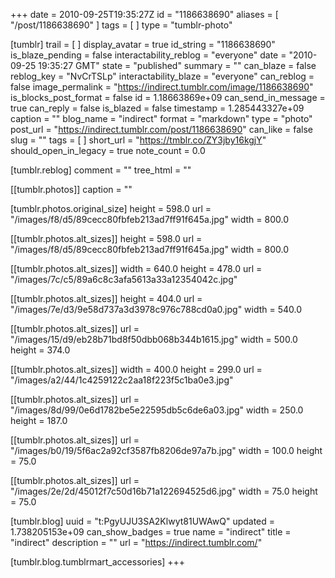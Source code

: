 +++
date = 2010-09-25T19:35:27Z
id = "1186638690"
aliases = [ "/post/1186638690" ]
tags = [ ]
type = "tumblr-photo"

[tumblr]
trail = [ ]
display_avatar = true
id_string = "1186638690"
is_blaze_pending = false
interactability_reblog = "everyone"
date = "2010-09-25 19:35:27 GMT"
state = "published"
summary = ""
can_blaze = false
reblog_key = "NvCrTSLp"
interactability_blaze = "everyone"
can_reblog = false
image_permalink = "https://indirect.tumblr.com/image/1186638690"
is_blocks_post_format = false
id = 1.18663869e+09
can_send_in_message = true
can_reply = false
is_blazed = false
timestamp = 1.285443327e+09
caption = ""
blog_name = "indirect"
format = "markdown"
type = "photo"
post_url = "https://indirect.tumblr.com/post/1186638690"
can_like = false
slug = ""
tags = [ ]
short_url = "https://tmblr.co/ZY3jby16kgjY"
should_open_in_legacy = true
note_count = 0.0

[tumblr.reblog]
comment = ""
tree_html = ""

[[tumblr.photos]]
caption = ""

[tumblr.photos.original_size]
height = 598.0
url = "/images/f8/d5/89cecc80fbfeb213ad7ff91f645a.jpg"
width = 800.0

[[tumblr.photos.alt_sizes]]
height = 598.0
url = "/images/f8/d5/89cecc80fbfeb213ad7ff91f645a.jpg"
width = 800.0

[[tumblr.photos.alt_sizes]]
width = 640.0
height = 478.0
url = "/images/7c/c5/89a6c8c3afa5613a33a12354042c.jpg"

[[tumblr.photos.alt_sizes]]
height = 404.0
url = "/images/7e/d3/9e58d737a3d3978c976c788cd0a0.jpg"
width = 540.0

[[tumblr.photos.alt_sizes]]
url = "/images/15/d9/eb28b71bd8f50dbb068b344b1615.jpg"
width = 500.0
height = 374.0

[[tumblr.photos.alt_sizes]]
width = 400.0
height = 299.0
url = "/images/a2/44/1c4259122c2aa18f223f5c1ba0e3.jpg"

[[tumblr.photos.alt_sizes]]
url = "/images/8d/99/0e6d1782be5e22595db5c6de6a03.jpg"
width = 250.0
height = 187.0

[[tumblr.photos.alt_sizes]]
url = "/images/b0/19/5f6ac2a92cf3587fb8206de97a7b.jpg"
width = 100.0
height = 75.0

[[tumblr.photos.alt_sizes]]
url = "/images/2e/2d/45012f7c50d16b71a122694525d6.jpg"
width = 75.0
height = 75.0

[tumblr.blog]
uuid = "t:PgyUJU3SA2Klwyt81UWAwQ"
updated = 1.738205153e+09
can_show_badges = true
name = "indirect"
title = "indirect"
description = ""
url = "https://indirect.tumblr.com/"

[tumblr.blog.tumblrmart_accessories]
+++
